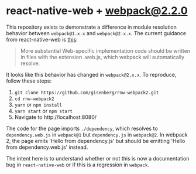 react-native-web + webpack@2.2.0
====
This repository exists to demonstrate a difference in module resolution behavior between `webpack@1.x.x` and `webpack@2.x.x`. The current guidance from react-native-web is [this](https://github.com/necolas/react-native-web/blob/master/docs/guides/react-native.md):

> More substantial Web-specific implementation code should be written in files with the extension .web.js, which webpack will automatically resolve.

It looks like this behavior has changed in `webpack@2.x.x`. To reproduce, follow these steps:

1. `git clone https://github.com/gisenberg/rnw-webpack2.git`
2. `cd rnw-webpack2`
3. `yarn` or `npm install`
4. `yarn start` or `npm start`
5. Navigate to http://localhost:8080/

The code for the page imports `./dependency`, which resolves to `dependency.web.js` in `webpack@1` but `dependency.js` in `webpack@2`. In webpack 2, the page emits 'Hello from dependency.js' but should be emitting 'Hello from dependency.web.js' instead.

The intent here is to understand whether or not this is now a documentation bug in `react-native-web` or if this is a regression in `webpack`.

